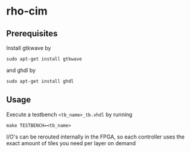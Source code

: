 # rho-cim

## Prerequisites
Install gtkwave by
```
sudo apt-get install gtkwave
```
and ghdl by
```
sudo apt-get install ghdl
```

## Usage
Execute a testbench `<tb_name>_tb.vhdl` by running
```
make TESTBENCH=<tb_name>
```

I/O's can be rerouted internally in the FPGA, so each controller uses the exact amount of tiles you need per layer on demand